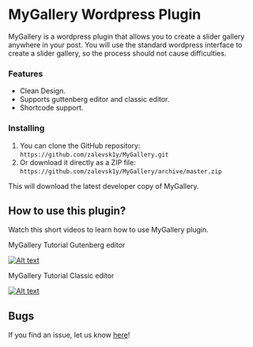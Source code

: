 # MyGallery Wordpress Plugin

MyGallery is a wordpress plugin that allows you to create a slider gallery anywhere in your post. You will use the standard wordpress interface to create a slider gallery, so the process should not cause difficulties.


### Features

*   Clean Design.
*   Supports guttenberg editor and classic editor.
*   Shortcode support.

### Installing


1. You can clone the GitHub repository: `https://github.com/zalevsk1y/MyGallery.git`
2. Or download it directly as a ZIP file: `https://github.com/zalevsk1y/MyGallery/archive/master.zip`

This will download the latest developer copy of MyGallery.

## How to use this plugin?

Watch this short videos to learn how to use MyGallery plugin. 



MyGallery Tutorial Gutenberg editor


[![Alt text](http://img.youtube.com/vi/rW9SgwwJW6c/0.jpg)](https://www.youtube.com/watch?v=rW9SgwwJW6c) 



MyGallery Tutorial Classic editor


[![Alt text](http://img.youtube.com/vi/CwkWybGo-nI/0.jpg)](https://www.youtube.com/watch?v=CwkWybGo-nI) 


## Bugs ##

If you find an issue, let us know [here](https://github.com/zalevsk1y/MyGallery/issues?state=open)!
